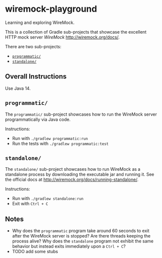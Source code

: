 # wiremock-playground 

Learning and exploring WireMock.

This is a collection of Gradle sub-projects that showcase the excellent HTTP mock server _WireMock_ 
<http://wiremock.org/docs/>.

There are two sub-projects:

* [`programmatic/`](#programmatic)
* [`standalone/`](#standalone)

## Overall Instructions

Use Java 14.

## `programmatic/`

The `programmatic/` sub-project showcases how to run the WireMock server programmatically via Java code. 

Instructions:

* Run with `./gradlew programmatic:run`
* Run the tests with `./gradlew programmatic:test`

## `standalone/`

The `standalone/` sub-project showcases how to run WireMock as a standalone process by downloading the
executable jar and running it. See the official docs at <http://wiremock.org/docs/running-standalone/>.

Instructions:

* Run with `./gradlew standalone:run`
* Exit with `Ctrl + C`

## Notes

* Why does the `programmatic` program take around 60 seconds to exit after the WireMock server is stopped? Are there
  threads keeping the process alive? Why does the `standalone` program not exhibit the same behavior but instead exits
  immediately upon a `Ctrl + C`? 
* TODO add some stubs